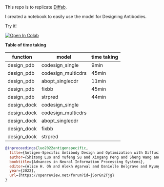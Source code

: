 This repo is to replicate [Diffab](https://github.com/luost26/diffab).

I created a notebook to easily use the model for Designing Antibodies. 

Try it!

<a href="https://colab.research.google.com/drive/1XMr_XzBMCyPfzz5vfceJjkVVJ1TFSeg4?usp=sharing" target="_parent"><img src="https://colab.research.google.com/assets/colab-badge.svg" alt="Open In Colab"/></a>

**Table of time taking**

| function    | model | time taking|
| -------- | ------- | ------- |
| design_pdb | codesign_single     | 9min
| design_pdb | codesign_multicdrs  | 45min
| design_pdb | abopt_singlecdr     | 11min
| design_pdb | fixbb               | 45min
| design_pdb | strpred             | 44min
| design_dock | codesign_single     |
| design_dock | codesign_multicdrs  |
| design_dock | abopt_singlecdr     |
| design_dock | fixbb               |
| design_dock | strpred             |

```bibtex
@inproceedings{luo2022antigenspecific,
  title={Antigen-Specific Antibody Design and Optimization with Diffusion-Based Generative Models for Protein Structures},
  author={Shitong Luo and Yufeng Su and Xingang Peng and Sheng Wang and Jian Peng and Jianzhu Ma},
  booktitle={Advances in Neural Information Processing Systems},
  editor={Alice H. Oh and Alekh Agarwal and Danielle Belgrave and Kyunghyun Cho},
  year={2022},
  url={https://openreview.net/forum?id=jSorGn2Tjg}
}
```
